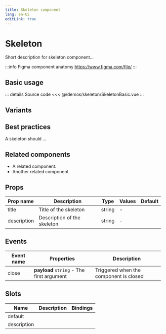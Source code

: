 ```yaml
---
title: Skeleton component
lang: en-US
editLink: true
---
```


# Skeleton

Short description for skeleton component...

:::info Figma component anatomy
https://www.figma.com/file/
:::

## Basic usage

<skeletonBasic />

::: details Source code
<<< @/demos/skeleton/SkeletonBasic.vue
:::

## Variants

<skeletonVariants />

## Best practices

A skeleton should ...

## Related components

- A related component.
- Another related component.

## Props

| Prop name   | Description                 | Type   | Values | Default |
| ----------- | --------------------------- | ------ | ------ | ------- |
| title       | Title of the skeleton       | string | -      |         |
| description | Description of the skeleton | string | -      |         |

## Events

| Event name | Properties                                | Description                            |
| ---------- | ----------------------------------------- | -------------------------------------- |
| close      | **payload** `string` - The first argument | Triggered when the component is closed |

## Slots

| Name        | Description | Bindings |
| ----------- | ----------- | -------- |
| default     |             |          |
| description |             |          |
